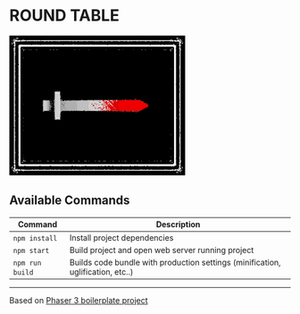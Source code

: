 # ROUND TABLE

![cover](./cover.gif)

## Available Commands

| Command | Description |
|---------|-------------|
| `npm install` | Install project dependencies |
| `npm start` | Build project and open web server running project |
| `npm run build` | Builds code bundle with production settings (minification, uglification, etc..) |

---

Based on [Phaser 3 boilerplate project](https://github.com/photonstorm/phaser3-project-template)
